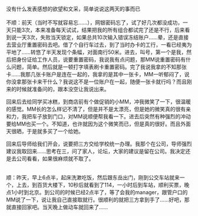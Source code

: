 <div id="sina_keyword_ad_area2" class="articalContent  ">
			没有什么发表感想的欲望和文采，简单说说这两天的事而已<br />
<br />
不顺：前天（当时不写就容易忘……），网银密码忘了，试了好几次都没成功，一天只能3次，本来准备每天试试，结果把我的所有组合都试完了还是不行，后来看到说一天3次，失败当天锁定，如果总共10次输入错误冻结账户……晕，还是直接去营业厅重置密码去吧。借了个自行车过去，到了当时办卡的工行，一看已经夷为平地了……转悠了半天发现个条幅，对面南行50米。进去，叫号，第一个是我，然后把身份证给工作人员，说要重置密码，我说我有点问题，那MM说重置密码有什么问题，简单。然后就是一顿打字填表刷卡重置密码。完了我说我拿的不知那张卡……我那几张卡账户是连在一起的，我拿的是其中一张卡，MM一听郁闷了，说你没拿那张卡来干什么？我说这不是一位账户在一起，随便一张卡就行吗？而且刚来的时候就准备问的，跟本没空让我说出来。<br />

回来后去给同学买冰糕，到商店前有个做促销的小MM，冲我微笑了一下，很温暖的感觉。MM长的怎么样记不清了，但是并不是太漂亮，但是她的微笑真的很有亲和力，我把车子放到门口，对MM说顺便帮我看一下。进去后突然有种强烈的冲动要给MM也买一个。不知道，也许就因为这个微笑而已，但是真的很好。而且外面天很晒，于是就多买了一个给她。<br />

回来后导师给我们开会，说要把三方交给学校统一办理。我那个在公司，导师强烈建议我取回来……思考在三，问了家人，论坛，大家的建议是留在公司。我决定还是去公司看看，如果很麻烦就不取了。<br />

<br />
顺：昨天，早上6点半，起床洗漱吃饭，然后跟东岳出门，刚到公交车站就来一个，上去，到百货大楼下，10秒后就看到了114，一小时后到车站，顺利买票，晚点1小时到北京。到公司的时候已经2点半了，等了会我的manager，跟管户口的MM说了一下，说让我自己直接取就行。很顺利的就把三方拿到手了……好吧，那就直接回家吧。当天晚上做动车就回来了……<br />							
		</div>